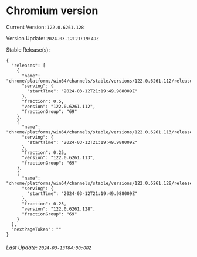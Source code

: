 # Chromium version

Current Version: `122.0.6261.128`

Version Update: `2024-03-12T21:19:49Z`

Stable Release(s):
```
{
  "releases": [
    {
      "name": "chrome/platforms/win64/channels/stable/versions/122.0.6261.112/releases/1710278389",
      "serving": {
        "startTime": "2024-03-12T21:19:49.988009Z"
      },
      "fraction": 0.5,
      "version": "122.0.6261.112",
      "fractionGroup": "69"
    },
    {
      "name": "chrome/platforms/win64/channels/stable/versions/122.0.6261.113/releases/1710278389",
      "serving": {
        "startTime": "2024-03-12T21:19:49.988009Z"
      },
      "fraction": 0.25,
      "version": "122.0.6261.113",
      "fractionGroup": "69"
    },
    {
      "name": "chrome/platforms/win64/channels/stable/versions/122.0.6261.128/releases/1710278389",
      "serving": {
        "startTime": "2024-03-12T21:19:49.988009Z"
      },
      "fraction": 0.25,
      "version": "122.0.6261.128",
      "fractionGroup": "69"
    }
  ],
  "nextPageToken": ""
}
```

###### Last Update: `2024-03-13T04:00:08Z`
        